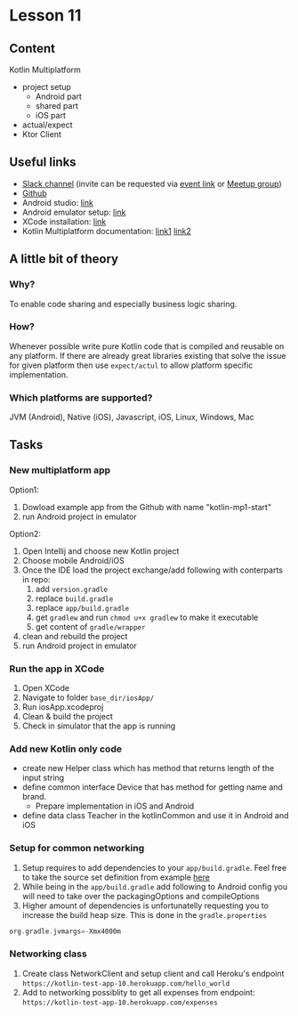 # Lesson 11

## Content
Kotlin Multiplatform
- project setup
    - Android part
    - shared part  
    - iOS part
- actual/expect
- Ktor Client

## Useful links
- [Slack channel](https://appport-academy.slack.com/) (invite can be requested via [event link](https://appport.cz/event/appport-academy/) or [Meetup group](https://www.meetup.com/Prague-Mobile-Development-Meetup/events/269765161/))
- [Github](https://github.com/Concur-Kotlin-Academy/academy2020)
- Android studio: [link](https://developer.android.com/studio/install)
- Android emulator setup: [link]( https://developer.android.com/studio/run/emulator#install)
- XCode installation: [link](https://apps.apple.com/us/app/xcode/id497799835?ls=1&mt=12)
- Kotlin Multiplatform documentation: [link1](https://kotlinlang.org/docs/reference/multiplatform.html) [link2](https://kotlinlang.org/docs/reference/platform-specific-declarations.html) 

## A little bit of theory
### Why?
To enable code sharing and especially business logic sharing.

### How?
Whenever possible write pure Kotlin code that is compiled and reusable on any platform. If there are already great libraries existing that solve the issue for given platform then use `expect/actul` to allow platform specific implementation.

### Which platforms are supported?
JVM (Android), Native (iOS), Javascript, iOS, Linux, Windows, Mac

## Tasks
### New multiplatform app
Option1: 
1. Dowload example app from the Github with name "kotlin-mp1-start"
2. run Android project in emulator  

Option2:
1. Open Intellij and choose new Kotlin project
2. Choose mobile Android/iOS
3. Once the IDE load the project exchange/add following with conterparts in repo:
    1. add `version.gradle`
    2. replace `build.gradle`
    3. replace `app/build.gradle`
    4. get `gradlew` and run `chmod u+x gradlew` to make it executable
    5. get content of `gradle/wrapper`
4. clean and rebuild the project
5. run Android project in emulator 

### Run the app in XCode
1. Open XCode
2. Navigate to folder `base_dir/iosApp/`
3. Run iosApp.xcodeproj
4. Clean & build the project
5. Check in simulator that the app is running

### Add new Kotlin only code
- create new Helper class which has method that returns length of the input string
- define common interface Device that has method for getting name and brand. 
    - Prepare implementation in iOS and Android
- define data class Teacher in the kotlinCommon  and use it in Android and iOS

### Setup for common networking
1. Setup requires to add dependencies to your `app/build.gradle`. Feel free to take the source set definition from example [here](https://github.com/Concur-Kotlin-Academy/academy2020/blob/11/11/kotlin-mp1-end/app/build.gradle)  
2. While being in the `app/build.gradle` add following to Android config you will need to take over the packagingOptions and compileOptions 
3. Higher amount of dependencies is unfortunatelly requesting you to increase the build heap size. This is done in the `gradle.properties`
```kotlin
org.gradle.jvmargs=-Xmx4000m
```

### Networking class
1. Create class NetworkClient and setup client and call Heroku's endpoint `https://kotlin-test-app-10.herokuapp.com/hello_world` 
2. Add to networking possiblity to get all expenses from endpoint: `https://kotlin-test-app-10.herokuapp.com/expenses`




